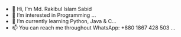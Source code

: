 - 👋 Hi, I’m Md. Rakibul Islam Sabid
- 👀 I’m interested in Programming ...
- 🌱 I’m currently learning Python, Java & C...
- 📫 You can reach me throughout WhatsApp: +880 1867 428 503 ...

<!---
sabid179/sabid179 is a ✨ special ✨ repository because its `README.md` (this file) appears on your GitHub profile.
You can click the Preview link to take a look at your changes.
--->
